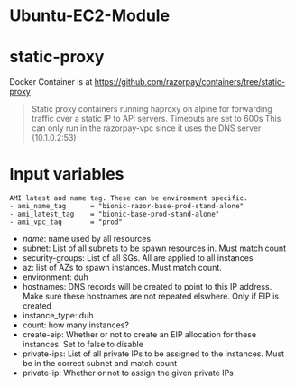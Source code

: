 # Ubuntu-EC2-Module
# static-proxy

Docker Container is at https://github.com/razorpay/containers/tree/static-proxy

>Static proxy containers running haproxy on alpine for forwarding traffic over a static IP to API servers.
>Timeouts are set to 600s
>This can only run in the razorpay-vpc since it uses the DNS server (10.1.0.2:53)
# Input variables
  ```
  AMI latest and name tag. These can be environment specific.
  - ami_name_tag      = "bionic-razor-base-prod-stand-alone"
  - ami_latest_tag    = "bionic-base-prod-stand-alone"
  - ami_vpc_tag       = "prod"
  ```
- *name*: name used by all resources
- subnet: List of all subnets to be spawn resources in. Must match count
- security-groups: List of all SGs. All are applied to all instances
- az: list of AZs to spawn instances. Must match count.
- environment: duh
- hostnames: DNS records will be created to point to this IP address. Make sure these hostnames are not repeated elswhere. Only if EIP is created
- instance_type: duh
- count: how many instances?
- create-eip: Whether or not to create an EIP allocation for these instances. Set to false to disable
- private-ips: List of all private IPs to be assigned to the instances. Must be in the correct subnet and match count
- private-ip: Whether or not to assign the given private IPs
